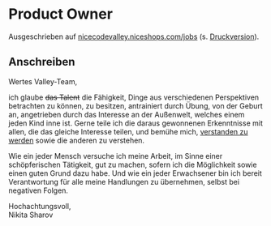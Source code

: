 # Product Owner

Ausgeschrieben auf [nicecodevalley.niceshops.com/jobs](https://nicecodevalley.niceshops.com/job/product-owner-m-w-d/) (s. [Druckversion](media/product-owner_niceshops.com.pdf)).

## Anschreiben

Wertes Valley-Team,

ich glaube ~~das Talent~~ die Fähigkeit, Dinge aus verschiedenen Perspektiven betrachten zu können, zu besitzen, antrainiert durch Übung, von der Geburt an, angetrieben durch das Interesse an der Außenwelt, welches einem jeden Kind inne ist. Gerne teile ich die daraus gewonnenen Erkenntnisse mit allen, die das gleiche Interesse teilen, und bemühe mich, [verstanden zu werden](https://observablehq.com/@nikita-sharov/publications) sowie die anderen zu verstehen. 

Wie ein jeder Mensch versuche ich meine Arbeit, im Sinne einer schöpferischen Tätigkeit, gut zu machen, sofern ich die Möglichkeit sowie einen guten Grund dazu habe. Und wie ein jeder Erwachsener bin ich bereit Verantwortung für alle meine Handlungen zu übernehmen, selbst bei negativen Folgen.

Hochachtungsvoll,  
Nikita Sharov